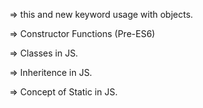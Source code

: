=> this and new keyword usage with objects.

=> Constructor Functions (Pre-ES6)

=> Classes in JS.

=> Inheritence in JS.

=> Concept of Static in JS.
